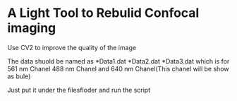 # A Light Tool to Rebulid Confocal imaging
Use CV2 to improve the quality of the image

The data shuold be named as *Data1.dat *Data2.dat *Data3.dat which is for 561 nm Chanel 488 nm Chanel and 640 nm Chanel(This chanel will be show as bule)

Just put it under the filesfloder and run the script
